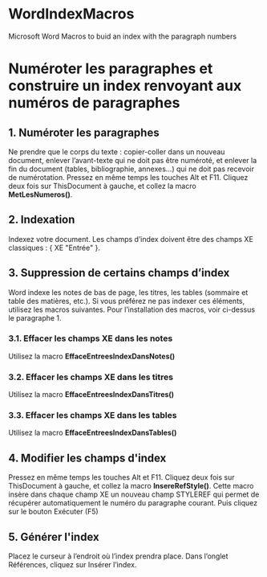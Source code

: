 # WordIndexMacros
Microsoft Word Macros to buid an index with the paragraph numbers

# Numéroter les paragraphes et construire un index renvoyant aux numéros de paragraphes

## 1. Numéroter les paragraphes

Ne prendre que le corps du texte : copier-coller dans un nouveau document, enlever l’avant-texte qui ne doit pas être numéroté, et enlever la fin du document (tables, bibliographie, annexes…) qui ne doit pas recevoir de numérotation.
Pressez en même temps les touches Alt et F11.  Cliquez deux fois sur ThisDocument à gauche, et collez la macro **MetLesNumeros()**.

## 2. Indexation

Indexez votre document. Les champs d’index doivent être des champs XE classiques : { XE "Entrée" }.

## 3. Suppression de certains champs d’index

Word indexe les notes de bas de page, les titres, les tables (sommaire et table des matières, etc.).
Si vous préférez ne pas indexer ces éléments, utilisez les macros suivantes.
Pour l’installation des macros, voir ci-dessus le paragraphe 1.

### 3.1. Effacer les champs XE dans les notes
Utilisez la macro **EffaceEntreesIndexDansNotes()**

### 3.2. Effacer les champs XE dans les titres
Utilisez la macro **EffaceEntreesIndexDansTitres()**

### 3.3. Effacer les champs XE dans les tables
Utilisez la macro **EffaceEntreesIndexDansTables()**

## 4. Modifier les champs d'index

Pressez en même temps les touches Alt et F11.  Cliquez deux fois sur ThisDocument à gauche, et collez la macro **InsereRefStyle()**.
Cette macro insère dans chaque champ XE un nouveau champ STYLEREF qui permet de récupérer automatiquement le numéro du paragraphe courant.
Puis cliquez sur le bouton Exécuter (F5)

## 5. Générer l'index

Placez le curseur à l’endroit où l’index prendra place. Dans l’onglet Références, cliquez sur Insérer l’index.
